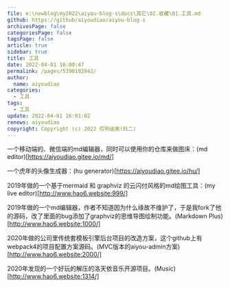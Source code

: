 ```yaml
---
file: e:\newblog\my2022\aiyou-blog-s\docs\其它\02.收藏\01.工具.md
github: https://github/aiyoudiao/aiyou-blog-s
archivesPage: false
categoriesPage: false
tagsPage: false
article: true
sidebar: true
title: 工具
date: 2022-04-01 16:00:47
permalink: /pages/5390102042/
author: 
  name: aiyoudiao
categories: 
  - 工具
tags: 
  - 工具
update: 2022-04-01 16:01:02
renews: aiyoudiao
copyright: Copyright (c) 2022 哎哟迪奥(码二)
---
```


一个移动端的、微信端的md编辑器，同时可以使用你的仓库来做图床：(md editor)[https://aiyoudiao.gitee.io/md/]


一个虎年的头像生成器：(hu generator)[https://aiyoudiao.gitee.io/hu/]


2019年做的一个基于mermaid 和 graphviz 的云闪付风格的md绘图工具：(my live editor)[http://www.hao6.website:999/]


2019年做的一个md编辑器，作者不知道因为什么缘故不维护了，于是我fork了他的源码，改了里面的bug添加了graphviz的思维导图绘制功能。(Markdown Plus)[http://www.hao6.website:1000/]


2020年做的公司里传统套模板引擎后台项目的改造方案，这个github上有webpack4的项目配置方案源码。(MVC版本的aiyou-admin方案)[http://www.hao6.website:2000/]


2020年发现的一个好玩的解压的洛天依音乐开源项目。(Music)[http://www.hao6.website:1314/]